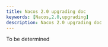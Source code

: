```yaml
---
title: Nacos 2.0 upgrading doc
keywords: [Nacos,2.0,upgrading]
description: Nacos 2.0 upgrading doc
---
```


To be determined